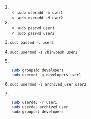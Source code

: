 1. 
    - `sudo useradd -m user1`
    - `sudo useradd -M user2`

2. 
    - `sudo passwd user1`
    - `sudo passwd user2`

3. `sudo passwd -l user2`

4. `sudo usermod -s /bin/bash user1`

5. 
```bash
    sudo groupadd developers
    sudo usermod -g developers user1
```

6. `sudo usermod -l archived_user user2`

7. 
```bash
    sudo userdel -r user1
    sudo userdel archived_user 
    sudo groupdel developers
```
